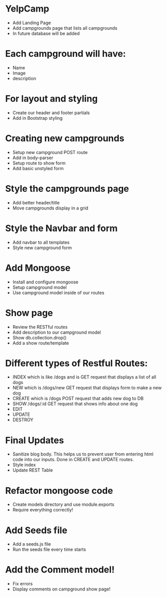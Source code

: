 # YelpCamp
* Add Landing Page
* Add campgrounds page that lists all campgrounds
* In future database will be added

# Each campground will have:
* Name
* Image
* description

# For layout and styling
* Create our header and footer partials
* Add in Bootstrap styling

# Creating new campgrounds
* Setup new campground POST route
* Add in body-parser
* Setup route to show form
* Add basic unstyled form

# Style the campgrounds page
* Add better header/title
* Move campgrounds display in a grid

# Style the Navbar and form
* Add navbar to all templates
* Style new campground form

# Add Mongoose
* Install and configure mongoose
* Setup campground model
* Use campground model inside of our routes

# Show page
* Review the RESTful routes
* Add description to our campground model
* Show db.collection.drop()
* Add a show route/template

# Different types of Restful Routes:
- INDEX which is like /dogs and is GET request that displays a list of all dogs
- NEW which is /dogs/new GET request that displays form to make a new dog
- CREATE which is /dogs POST request that adds new dog to DB
- SHOW /dogs/:id GET request that shows info about one dog
- EDIT
- UPDATE
- DESTROY

# Final Updates
* Sanitize blog body. This helps us to prevent user from entering html code into our inputs. Done in CREATE and UPDATE routes.
* Style index
* Update REST Table

# Refactor mongoose code
* Create models directory and use module.exports
* Require everything correctly!

# Add Seeds file
* Add a seeds.js file 
* Run the seeds file every time starts

# Add the Comment model!
* Fix errors
* Display comments on campground show page!
